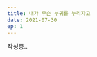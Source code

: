 ```yaml
---
title: 내가 무슨 부귀를 누리자고
date: 2021-07-30
ep: 1
---
```


작성중..

<!-- 나한테만 긴 시간을 거슬러 2021년 2월, 나는 해서는 안될 한마디를 해버렸다. 
> 형님 제가 회장 하겠습니다
이걸 내가 왜한다고 했을까..
하지마!! 하지말라고
(대충 인터스텔라 짤)

여하튼 처음에는  -->